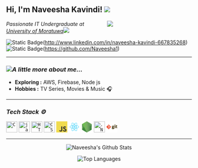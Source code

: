 <h2> Hi, I'm Naveesha Kavindi! <img src="https://media.giphy.com/media/mGcNjsfWAjY5AEZNw6/giphy.gif" width="50"></h2>
<img align='right' src="https://media.giphy.com/media/ieyl9zmCjO4b4t6qoY/giphy.gif" width="230">
<p><em>Passionate IT Undergraduate at <a href="https://uom.lk/">University of Moratuwa</a><img src="https://media.giphy.com/media/fYSnHlufseco8Fh93Z/giphy.gif" width="30">
</em></p>

![Static Badge](https://img.shields.io/badge/Linkedin-me?color=blue)(http://www.linkedin.com/in/naveesha-kavindi-667835268)
![Static Badge](https://img.shields.io/badge/Github-me?logo=github&color=darkgreen)(https://github.com/Naveesha1)

---------------------------------------------------------------------------------------------------------------------------------------------------------------------------------
### <img src="https://media.giphy.com/media/VgCDAzcKvsR6OM0uWg/giphy.gif" width="50"><i>A little more about me...</i>  
 
-  **Exploring :** AWS, Firebase, Node js
-  **Hobbies :** TV Series, Movies & Music :headphones:
---------------------------------------------------------------------------------------------------------------------------------------------------------------------------------
### <i>Tech Stack ⚙</i>
<code><img width="30px" height="30" src="https://raw.githubusercontent.com/jmnote/z-icons/master/svg/c.svg" title="C"></code>
<code><img width="30px" height="30" src="https://raw.githubusercontent.com/jmnote/z-icons/master/svg/java.svg" title="java"></code>
<code><img width="30px" height="30" src="https://upload.wikimedia.org/wikipedia/commons/thumb/6/61/HTML5_logo_and_wordmark.svg/2048px-HTML5_logo_and_wordmark.svg.png" title="HTML5"></code>
<code><img width="30px" height="30" src="https://upload.wikimedia.org/wikipedia/commons/thumb/d/d5/CSS3_logo_and_wordmark.svg/1200px-CSS3_logo_and_wordmark.svg.png" title="CSS3"></code>
<code><img width="30px" height="30" src="https://raw.githubusercontent.com/github/explore/80688e429a7d4ef2fca1e82350fe8e3517d3494d/topics/javascript/javascript.png" title="javascript"></code>
<code><img width="30px" height="30" src="https://raw.githubusercontent.com/github/explore/80688e429a7d4ef2fca1e82350fe8e3517d3494d/topics/react/react.png" title="react"></code>
<code><img width="30px" height="30" src="https://raw.githubusercontent.com/github/explore/80688e429a7d4ef2fca1e82350fe8e3517d3494d/topics/nodejs/nodejs.png" title="nodejs"></code>
<code><img width="30px" height="30px" src="https://upload.wikimedia.org/wikipedia/commons/e/ee/.NET_Core_Logo.svg" title=".NET"></code>
<code><img width="30px" height="30" src="https://raw.githubusercontent.com/github/explore/80688e429a7d4ef2fca1e82350fe8e3517d3494d/topics/git/git.png" title="git"></code>

---------------------------------------------------------------------------------------------------------------------------------------------------------------------------------

<p align="center">
  <img alt="Naveesha's Github Stats" src="https://github-readme-stats.vercel.app/api?username=Naveesha1&show_icons=true&theme=radical">
</p>

<p align="center">
  <img alt="Top Languages" src="https://github-readme-stats.vercel.app/api/top-langs/?username=Naveesha1&show_icons=true&theme=gotham">
</p>
